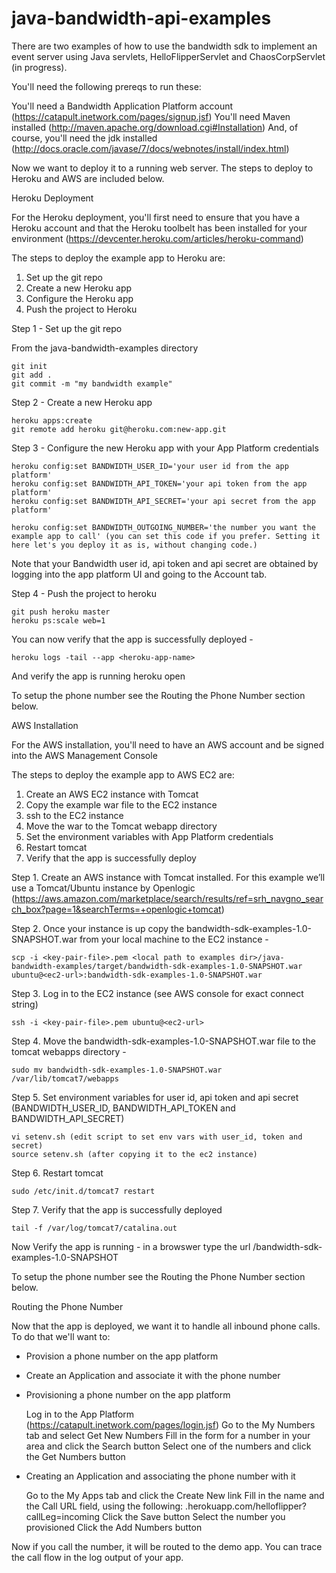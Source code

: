 java-bandwidth-api-examples
===========================

There are two examples of how to use the bandwidth sdk to implement an event server using Java servlets, HelloFlipperServlet and ChaosCorpServlet (in progress).

You'll need the following prereqs to run these:

You'll need a Bandwidth Application Platform account (https://catapult.inetwork.com/pages/signup.jsf)
You'll need Maven installed (http://maven.apache.org/download.cgi#Installation)
And, of course, you'll need the jdk installed (http://docs.oracle.com/javase/7/docs/webnotes/install/index.html)

Now we want to deploy it to a running web server. The steps to deploy to Heroku and AWS are included below.

Heroku Deployment

For the Heroku deployment, you'll first need to ensure that you have a Heroku account and that the Heroku toolbelt has been installed for your environment (https://devcenter.heroku.com/articles/heroku-command)

The steps to deploy the example app to Heroku are:

1. Set up the git repo 
2. Create a new Heroku app 
3. Configure the Heroku app
4. Push the project to Heroku 

Step 1 - Set up the git repo

From the java-bandwidth-examples directory
	
	git init
	git add .
	git commit -m "my bandwidth example"

Step 2 - Create a new Heroku app
	
	heroku apps:create
	git remote add heroku git@heroku.com:new-app.git

Step 3 - Configure the new Heroku app with your App Platform credentials

	heroku config:set BANDWIDTH_USER_ID='your user id from the app platform'
	heroku config:set BANDWIDTH_API_TOKEN='your api token from the app platform'
	heroku config:set BANDWIDTH_API_SECRET='your api secret from the app platform'

	heroku config:set BANDWIDTH_OUTGOING_NUMBER='the number you want the example app to call' (you can set this code if you prefer. Setting it here let's you deploy it as is, without changing code.)

Note that your Bandwidth user id, api token and api secret are obtained by logging into the app platform UI and going to the Account tab.

Step 4 - Push the project to heroku

	git push heroku master
	heroku ps:scale web=1

You can now verify that the app is 	successfully deployed - 
	
	heroku logs -tail --app <heroku-app-name> 

And verify the app is running 
	heroku 	open

To setup the phone number see the Routing the Phone Number section below.


AWS Installation


For the AWS installation, you'll need to have an AWS account and be signed into the AWS Management Console

The steps to deploy the example app to AWS EC2 are:

1. Create an AWS EC2 instance with Tomcat
2. Copy the example war file to the EC2 instance
3. ssh to the EC2 instance
4. Move the war to the Tomcat webapp directory
5. Set the environment variables with App Platform credentials
6. Restart tomcat
7. Verify that the app is successfully deploy

Step 1. Create an AWS instance with Tomcat installed. For this example we’ll use a Tomcat/Ubuntu instance by Openlogic (https://aws.amazon.com/marketplace/search/results/ref=srh_navgno_search_box?page=1&searchTerms=+openlogic+tomcat) 

Step 2. Once your instance is up copy the bandwidth-sdk-examples-1.0-SNAPSHOT.war from your local machine to the EC2 instance - 
	
	scp -i <key-pair-file>.pem <local path to examples dir>/java-bandwidth-examples/target/bandwidth-sdk-examples-1.0-SNAPSHOT.war ubuntu@<ec2-url>:bandwidth-sdk-examples-1.0-SNAPSHOT.war

Step 3. Log in to the EC2 instance (see AWS console for exact connect string)
	
	ssh -i <key-pair-file>.pem ubuntu@<ec2-url> 

Step 4. Move the bandwidth-sdk-examples-1.0-SNAPSHOT.war file to the tomcat webapps directory - 
	
	sudo mv bandwidth-sdk-examples-1.0-SNAPSHOT.war /var/lib/tomcat7/webapps

Step 5. Set environment variables for user id, api token and api secret (BANDWIDTH_USER_ID, BANDWIDTH_API_TOKEN and BANDWIDTH_API_SECRET) 

	vi setenv.sh (edit script to set env vars with user_id, token and secret)
	source setenv.sh (after copying it to the ec2 instance)

Step 6. Restart tomcat

	sudo /etc/init.d/tomcat7 restart

Step 7. Verify that the app is successfully deployed 
	
	tail -f /var/log/tomcat7/catalina.out 

Now Verify the app is running - in a browswer type the url <path to AWS ec2 instance>/bandwidth-sdk-examples-1.0-SNAPSHOT

To setup the phone number see the Routing the Phone Number section below.


Routing the Phone Number


Now that the app is deployed, we want it to handle all inbound phone calls. To do that we'll want to:

 - Provision a phone number on the app platform
 - Create an Application and associate it with the phone number

- Provisioning a phone number on the app platform

 	Log in to the App Platform (https://catapult.inetwork.com/pages/login.jsf)
 	Go to the My Numbers tab and select Get New Numbers
 	Fill in the form for a number in your area and click the Search button
 	Select one of the numbers and click the Get Numbers button

- Creating an Application and associating the phone number with it

	Go to the My Apps tab and click the Create New link
	Fill in the name and the Call URL field, using the following:
		<heroku-app-name>.herokuapp.com/helloflipper?callLeg=incoming
	Click the Save button
	Select the number you provisioned
	Click the Add Numbers button

Now if you call the number, it will be routed to the demo app. You can trace the call flow in the log output of your app. 



